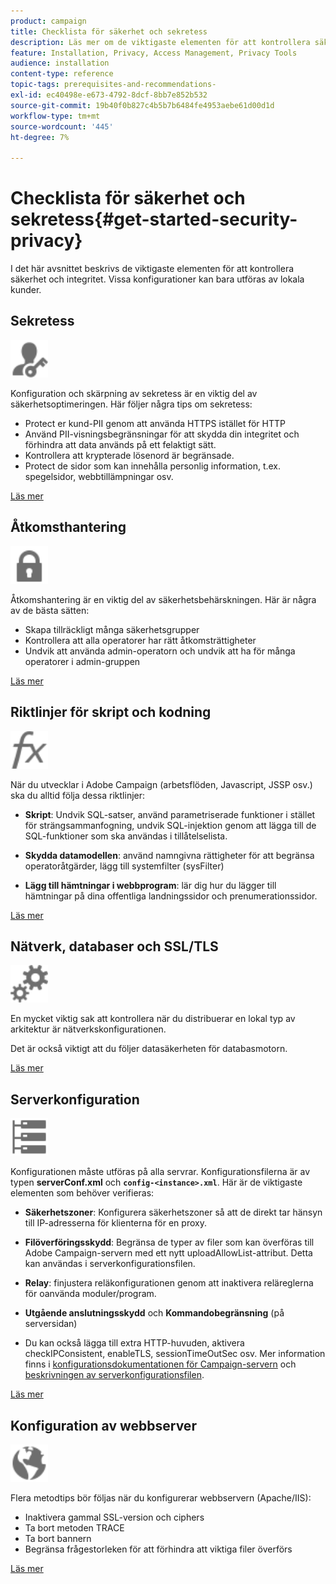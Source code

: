 ```yaml
---
product: campaign
title: Checklista för säkerhet och sekretess
description: Läs mer om de viktigaste elementen för att kontrollera säkerhet och integritet
feature: Installation, Privacy, Access Management, Privacy Tools
audience: installation
content-type: reference
topic-tags: prerequisites-and-recommendations-
exl-id: ec40498e-e673-4792-8dcf-8bb7e852b532
source-git-commit: 19b40f0b827c4b5b7b6484fe4953aebe61d00d1d
workflow-type: tm+mt
source-wordcount: '445'
ht-degree: 7%

---
```


# Checklista för säkerhet och sekretess{#get-started-security-privacy}



I det här avsnittet beskrivs de viktigaste elementen för att kontrollera säkerhet och integritet. Vissa konfigurationer kan bara utföras av lokala kunder.

## Sekretess

<img src="assets/do-not-localize/icon_privacy.svg" width="60px">

Konfiguration och skärpning av sekretess är en viktig del av säkerhetsoptimeringen. Här följer några tips om sekretess:

* Protect er kund-PII genom att använda HTTPS istället för HTTP
* Använd PII-visningsbegränsningar för att skydda din integritet och förhindra att data används på ett felaktigt sätt.
* Kontrollera att krypterade lösenord är begränsade.
* Protect de sidor som kan innehålla personlig information, t.ex. spegelsidor, webbtillämpningar osv.

[Läs mer](../../installation/using/privacy.md)

## Åtkomsthantering

<img src="assets/do-not-localize/icon_access.svg" width="60px">

Åtkomshantering är en viktig del av säkerhetsbehärskningen. Här är några av de bästa sätten:

* Skapa tillräckligt många säkerhetsgrupper
* Kontrollera att alla operatorer har rätt åtkomsträttigheter
* Undvik att använda admin-operatorn och undvik att ha för många operatorer i admin-gruppen

[Läs mer](../../installation/using/access-management.md)

## Riktlinjer för skript och kodning

<img src="assets/do-not-localize/icon_scripting.svg" width="60px">

När du utvecklar i Adobe Campaign (arbetsflöden, Javascript, JSSP osv.) ska du alltid följa dessa riktlinjer:

* **Skript**: Undvik SQL-satser, använd parametriserade funktioner i stället för strängsammanfogning, undvik SQL-injektion genom att lägga till de SQL-funktioner som ska användas i tillåtelselista.

* **Skydda datamodellen**: använd namngivna rättigheter för att begränsa operatoråtgärder, lägg till systemfilter (sysFilter)

* **Lägg till hämtningar i webbprogram**: lär dig hur du lägger till hämtningar på dina offentliga landningssidor och prenumerationssidor.

[Läs mer](../../installation/using/scripting-coding-guidelines.md)

## Nätverk, databaser och SSL/TLS

<img src="assets/do-not-localize/icon_network.svg" width="60px">

En mycket viktig sak att kontrollera när du distribuerar en lokal typ av arkitektur är nätverkskonfigurationen.

Det är också viktigt att du följer datasäkerheten för databasmotorn.

[Läs mer](../../installation/using/network-database.md)


## Serverkonfiguration

<img src="assets/do-not-localize/icon_server.svg" width="60px">

Konfigurationen måste utföras på alla servrar. Konfigurationsfilerna är av typen **serverConf.xml** och **`config-<instance>.xml`**. Här är de viktigaste elementen som behöver verifieras:

* **Säkerhetszoner**: Konfigurera säkerhetszoner så att de direkt tar hänsyn till IP-adresserna för klienterna för en proxy.

* **Filöverföringsskydd**: Begränsa de typer av filer som kan överföras till Adobe Campaign-servern med ett nytt uploadAllowList-attribut. Detta kan användas i serverkonfigurationsfilen.

* **Relay**: finjustera reläkonfigurationen genom att inaktivera reläreglerna för oanvända moduler/program.

* **Utgående anslutningsskydd** och **Kommandobegränsning** (på serversidan)

* Du kan också lägga till extra HTTP-huvuden, aktivera checkIPConsistent, enableTLS, sessionTimeOutSec osv. Mer information finns i [konfigurationsdokumentationen för Campaign-servern](../../installation/using/configuring-campaign-server.md) och [beskrivningen av serverkonfigurationsfilen](../../installation/using/the-server-configuration-file.md).

[Läs mer](../../installation/using/server-configuration.md)

## Konfiguration av webbserver

<img src="assets/do-not-localize/icon_web.svg" width="60px">

Flera metodtips bör följas när du konfigurerar webbservern (Apache/IIS):

* Inaktivera gammal SSL-version och ciphers
* Ta bort metoden TRACE
* Ta bort bannern
* Begränsa frågestorleken för att förhindra att viktiga filer överförs

[Läs mer](../../installation/using/web-server-configuration.md)
